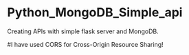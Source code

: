 # Python_MongoDB_Simple_api
Creating APIs with simple flask server and MongoDB. 

#I have used CORS for Cross-Origin Resource Sharing!
